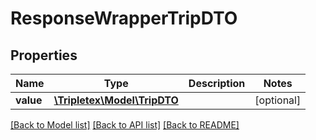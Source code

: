# ResponseWrapperTripDTO

## Properties
Name | Type | Description | Notes
------------ | ------------- | ------------- | -------------
**value** | [**\Tripletex\Model\TripDTO**](TripDTO.md) |  | [optional] 

[[Back to Model list]](../README.md#documentation-for-models) [[Back to API list]](../README.md#documentation-for-api-endpoints) [[Back to README]](../README.md)


